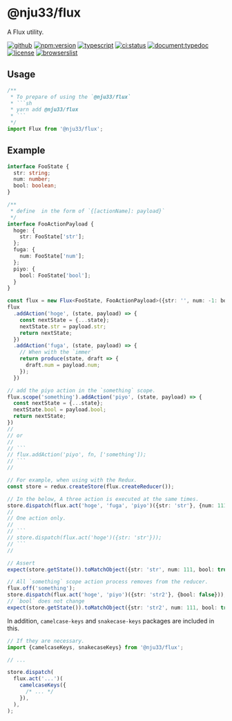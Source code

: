 # @nju33/flux

A Flux utility.

[![github](https://badgen.net/badge//nju33,flux/000?icon=github&list=1)](https://github.com/nju33/flux)
[![npm:version](https://badgen.net/npm/v/@nju33/flux?icon=npm&label=)](https://www.npmjs.com/package/@nju33/flux)
[![typescript](https://badgen.net/badge/lang/typescript/0376c6?icon=npm)](https://www.typescriptlang.org/)
[![ci:status](https://badgen.net/circleci/github/nju33/flux)](https://circleci.com/gh/nju33/flux)
[![document:typedoc](https://badgen.net/badge/document/typedoc/9602ff)](https://docs--nju33-flux.netlify.com/)
[![license](https://badgen.net/npm/license/@nju33/flux)](https://github.com/nju33/flux/blob/master/LICENSE)
[![browserslist](https://badgen.net/badge/browserslist/chrome,edge/ffd539?list=1)](https://browserl.ist/?q=last+1+chrome+version%2C+last+1+edge+version)

## Usage

````js
/**
 * To prepare of using the `@nju33/flux`
 * ```sh
 * yarn add @nju33/flux
 * ```
 */
import Flux from '@nju33/flux';
````

## Example

```ts
interface FooState {
  str: string;
  num: number;
  bool: boolean;
}

/**
 * define  in the form of `{[actionName]: payload}`
 */
interface FooActionPayload {
  hoge: {
    str: FooState['str'];
  };
  fuga: {
    num: FooState['num'];
  };
  piyo: {
    bool: FooState['bool'];
  }
}

const flux = new Flux<FooState, FooActionPayload>({str: '', num: -1: bool: false});
flux
  .addAction('hoge', (state, payload) => {
    const nextState = {...state};
    nextState.str = payload.str;
    return nextState;
  })
  .addAction('fuga', (state, payload) => {
    // When with the `immer`
    return produce(state, draft => {
      draft.num = payload.num;
    });
  })

// add the piyo action in the `something` scope.
flux.scope('something').addAction('piyo', (state, payload) => {
  const nextState = {...state};
  nextState.bool = payload.bool;
  return nextState;
})
//
// or
//
// ```
// flux.addAction('piyo', fn, ['something']);
// ```
//

// For example, when using with the Redux.
const store = redux.createStore(flux.createReducer());

// In the below, A three action is executed at the same times.
store.dispatch(flux.act('hoge', 'fuga', 'piyo')({str: 'str'}, {num: 111}, {bool: true}));
//
// One action only.
//
// ```
// store.dispatch(flux.act('hoge')({str: 'str'}));
// ```
//

// Assert
expect(store.getState()).toMatchObject({str: 'str', num: 111, bool: true});

// All `something` scope action process removes from the reducer.
flux.off('something');
store.dispatch(flux.act('hoge', 'piyo')({str: 'str2'}, {bool: false}));
// `bool` does not change
expect(store.getState()).toMatchObject({str: 'str2', num: 111, bool: true});
```

In addition, `camelcase-keys` and `snakecase-keys` packages are included in this.

```ts
// If they are necessary.
import {camelcaseKeys, snakecaseKeys} from '@nju33/flux';

// ...

store.dispatch(
  flux.act('...')(
    camelcaseKeys({
      /* ... */
    }),
  ),
);
```
